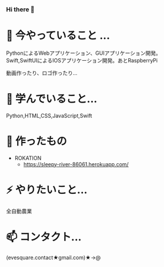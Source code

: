 ### Hi there 👋

<!--
**EveSquare/evesquare** is a ✨ _special_ ✨ repository because its `README.md` (this file) appears on your GitHub profile.

Here are some ideas to get you started:



- 👯 I’m looking to collaborate on ...
- 🤔 I’m looking for help with ...
- 💬 Ask me about ...

- 😄 Pronouns: ...
- ⚡ Fun fact: ...
-->
# 🔭 今やっていること ...

PythonによるWebアプリケーション、GUIアプリケーション開発。Swift,SwiftUIによるIOSアプリケーション開発。あとRaspberryPi

動画作ったり、ロゴ作ったり...


# 🌱 学んでいること...

Python,HTML,CSS,JavaScript,Swift

# 🤔 作ったもの

- ROKATION
  - https://sleepy-river-86061.herokuapp.com/

# ⚡ やりたいこと...

全自動農業

# 📫 コンタクト...

(evesquare.contact★gmail.com)★->@

